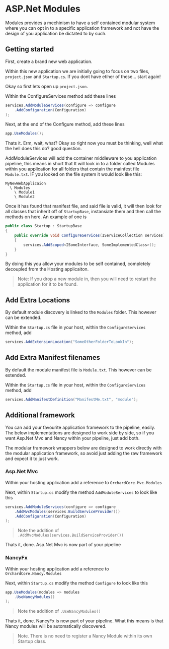 # ASP.Net Modules

Modules provides a mechinism to have a self contained modular system where you can opt in to a specific application framework and not have the design of you application be dictated to by such.

## Getting started

First, create a brand new web application.

Within this new application we are initially going to focus on two files, `project.json` and `Startup.cs`. If you dont have etiher of these... start again!

Okay so first lets open up `project.json`.

Within the ConfigureServices method add these lines

```c#
services.AddModuleServices(configure => configure
    .AddConfiguration(Configuration)
);
```

Next, at the end of the Configure method, add these lines

```c#
app.UseModules();
```

Thats it. Erm, wait, what? Okay so right now you must be thinking, well what the hell does this do? good question.

AddModuleServices will add the container middleware to you application pipeline, this means in short that It will look in to a folder called Modules within you application for all folders that contain the mainfest file `Module.txt`. IF you looked on the file system it would look like this:

```
MyNewWebApplicaion
  \ Modules
    \ Module1
    \ Module2
```

Once it has found that manifest file, and said file is valid, it will then look for all classes that inherit off of `StartupBase`, instansiate them and then call the methods on here. An example of one is

```c#
public class Startup : StartupBase
{
    public override void ConfigureServices(IServiceCollection services)
    {
        services.AddScoped<ISomeInterface, SomeImplementedClass>();
    }
}
```

By doing this you allow your modules to be self contained, completely decoupled from the Hosting applicaiton.

> Note: If you drop a new module in, then you will need to restart the application for it to be found.

## Add Extra Locations
By default module discovery is linked to the `Modules` folder. This however can be extended.

Within the `Startup.cs` file in your host, within the `ConfigureServices` method, add

```c#
services.AddExtensionLocation("SomeOtherFolderToLookIn");
```

## Add Extra Manifest filenames
By default the module manifest file is `Module.txt`. This however can be extended.

Within the `Startup.cs` file in your host, within the `ConfigureServices` method, add

```c#
services.AddManifestDefinition("ManifestMe.txt", "module");
```

## Additional framework
You can add your favourite application framework to the pipeline, easily. The below implementations are designed to work side by side, so if you want Asp.Net Mvc and Nancy within your pipeline, just add both.

The modular framework wrappers below are designed to work directly with the modular application framework, so avoid just adding the raw framework and expect it to just work.

### Asp.Net Mvc
Within your hosting application add a reference to `OrchardCore.Mvc.Modules`

Next, within `Startup.cs` modify the method `AddModuleServices` to look like this

```c#
services.AddModuleServices(configure => configure
    .AddMvcModules(services.BuildServiceProvider())
    .AddConfiguration(Configuration)
);
```

> Note the addition of `.AddMvcModules(services.BuildServiceProvider())`

Thats it, done. Asp.Net Mvc is now part of your pipeline

### NancyFx
Within your hosting application add a reference to `OrchardCore.Nancy.Modules`

Next, within `Startup.cs` modify the method `Configure` to look like this

```c#
app.UseModules(modules => modules
    .UseNancyModules()
);
```

> Note the addition of `.UseNancyModules()`

Thats it, done. NancyFx is now part of your pipeline. What this means is that Nancy modules will be automatically discovered.

> Note. There is no need to register a Nancy Module within its own Startup class.